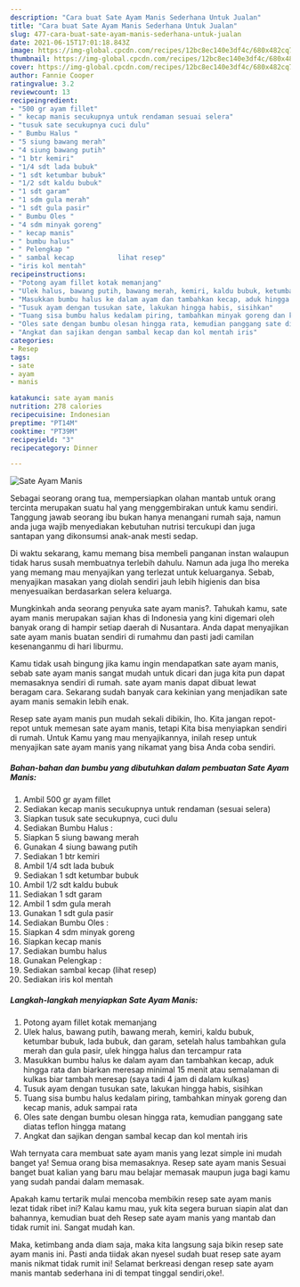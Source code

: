 ```yaml
---
description: "Cara buat Sate Ayam Manis Sederhana Untuk Jualan"
title: "Cara buat Sate Ayam Manis Sederhana Untuk Jualan"
slug: 477-cara-buat-sate-ayam-manis-sederhana-untuk-jualan
date: 2021-06-15T17:01:18.843Z
image: https://img-global.cpcdn.com/recipes/12bc8ec140e3df4c/680x482cq70/sate-ayam-manis-foto-resep-utama.jpg
thumbnail: https://img-global.cpcdn.com/recipes/12bc8ec140e3df4c/680x482cq70/sate-ayam-manis-foto-resep-utama.jpg
cover: https://img-global.cpcdn.com/recipes/12bc8ec140e3df4c/680x482cq70/sate-ayam-manis-foto-resep-utama.jpg
author: Fannie Cooper
ratingvalue: 3.2
reviewcount: 13
recipeingredient:
- "500 gr ayam fillet"
- " kecap manis secukupnya untuk rendaman sesuai selera"
- "tusuk sate secukupnya cuci dulu"
- " Bumbu Halus "
- "5 siung bawang merah"
- "4 siung bawang putih"
- "1 btr kemiri"
- "1/4 sdt lada bubuk"
- "1 sdt ketumbar bubuk"
- "1/2 sdt kaldu bubuk"
- "1 sdt garam"
- "1 sdm gula merah"
- "1 sdt gula pasir"
- " Bumbu Oles "
- "4 sdm minyak goreng"
- " kecap manis"
- " bumbu halus"
- " Pelengkap "
- " sambal kecap           lihat resep"
- "iris kol mentah"
recipeinstructions:
- "Potong ayam fillet kotak memanjang"
- "Ulek halus, bawang putih, bawang merah, kemiri, kaldu bubuk, ketumbar bubuk, lada bubuk, dan garam, setelah halus tambahkan gula merah dan gula pasir, ulek hingga halus dan tercampur rata"
- "Masukkan bumbu halus ke dalam ayam dan tambahkan kecap, aduk hingga rata dan biarkan meresap minimal 15 menit atau semalaman di kulkas biar tambah meresap (saya tadi 4 jam di dalam kulkas)"
- "Tusuk ayam dengan tusukan sate, lakukan hingga habis, sisihkan"
- "Tuang sisa bumbu halus kedalam piring, tambahkan minyak goreng dan kecap manis, aduk sampai rata"
- "Oles sate dengan bumbu olesan hingga rata, kemudian panggang sate diatas teflon hingga matang"
- "Angkat dan sajikan dengan sambal kecap dan kol mentah iris"
categories:
- Resep
tags:
- sate
- ayam
- manis

katakunci: sate ayam manis 
nutrition: 278 calories
recipecuisine: Indonesian
preptime: "PT14M"
cooktime: "PT39M"
recipeyield: "3"
recipecategory: Dinner

---
```



![Sate Ayam Manis](https://img-global.cpcdn.com/recipes/12bc8ec140e3df4c/680x482cq70/sate-ayam-manis-foto-resep-utama.jpg)

Sebagai seorang orang tua, mempersiapkan olahan mantab untuk orang tercinta merupakan suatu hal yang menggembirakan untuk kamu sendiri. Tanggung jawab seorang ibu bukan hanya menangani rumah saja, namun anda juga wajib menyediakan kebutuhan nutrisi tercukupi dan juga santapan yang dikonsumsi anak-anak mesti sedap.

Di waktu  sekarang, kamu memang bisa membeli panganan instan walaupun tidak harus susah membuatnya terlebih dahulu. Namun ada juga lho mereka yang memang mau menyajikan yang terlezat untuk keluarganya. Sebab, menyajikan masakan yang diolah sendiri jauh lebih higienis dan bisa menyesuaikan berdasarkan selera keluarga. 



Mungkinkah anda seorang penyuka sate ayam manis?. Tahukah kamu, sate ayam manis merupakan sajian khas di Indonesia yang kini digemari oleh banyak orang di hampir setiap daerah di Nusantara. Anda dapat menyajikan sate ayam manis buatan sendiri di rumahmu dan pasti jadi camilan kesenanganmu di hari liburmu.

Kamu tidak usah bingung jika kamu ingin mendapatkan sate ayam manis, sebab sate ayam manis sangat mudah untuk dicari dan juga kita pun dapat memasaknya sendiri di rumah. sate ayam manis dapat dibuat lewat beragam cara. Sekarang sudah banyak cara kekinian yang menjadikan sate ayam manis semakin lebih enak.

Resep sate ayam manis pun mudah sekali dibikin, lho. Kita jangan repot-repot untuk memesan sate ayam manis, tetapi Kita bisa menyiapkan sendiri di rumah. Untuk Kamu yang mau menyajikannya, inilah resep untuk menyajikan sate ayam manis yang nikamat yang bisa Anda coba sendiri.

<!--inarticleads1-->

##### Bahan-bahan dan bumbu yang dibutuhkan dalam pembuatan Sate Ayam Manis:

1. Ambil 500 gr ayam fillet
1. Sediakan  kecap manis secukupnya untuk rendaman (sesuai selera)
1. Siapkan tusuk sate secukupnya, cuci dulu
1. Sediakan  Bumbu Halus :
1. Siapkan 5 siung bawang merah
1. Gunakan 4 siung bawang putih
1. Sediakan 1 btr kemiri
1. Ambil 1/4 sdt lada bubuk
1. Sediakan 1 sdt ketumbar bubuk
1. Ambil 1/2 sdt kaldu bubuk
1. Sediakan 1 sdt garam
1. Ambil 1 sdm gula merah
1. Gunakan 1 sdt gula pasir
1. Sediakan  Bumbu Oles :
1. Siapkan 4 sdm minyak goreng
1. Siapkan  kecap manis
1. Sediakan  bumbu halus
1. Gunakan  Pelengkap :
1. Sediakan  sambal kecap           (lihat resep)
1. Sediakan iris kol mentah




<!--inarticleads2-->

##### Langkah-langkah menyiapkan Sate Ayam Manis:

1. Potong ayam fillet kotak memanjang
1. Ulek halus, bawang putih, bawang merah, kemiri, kaldu bubuk, ketumbar bubuk, lada bubuk, dan garam, setelah halus tambahkan gula merah dan gula pasir, ulek hingga halus dan tercampur rata
1. Masukkan bumbu halus ke dalam ayam dan tambahkan kecap, aduk hingga rata dan biarkan meresap minimal 15 menit atau semalaman di kulkas biar tambah meresap (saya tadi 4 jam di dalam kulkas)
1. Tusuk ayam dengan tusukan sate, lakukan hingga habis, sisihkan
1. Tuang sisa bumbu halus kedalam piring, tambahkan minyak goreng dan kecap manis, aduk sampai rata
1. Oles sate dengan bumbu olesan hingga rata, kemudian panggang sate diatas teflon hingga matang
1. Angkat dan sajikan dengan sambal kecap dan kol mentah iris




Wah ternyata cara membuat sate ayam manis yang lezat simple ini mudah banget ya! Semua orang bisa memasaknya. Resep sate ayam manis Sesuai banget buat kalian yang baru mau belajar memasak maupun juga bagi kamu yang sudah pandai dalam memasak.

Apakah kamu tertarik mulai mencoba membikin resep sate ayam manis lezat tidak ribet ini? Kalau kamu mau, yuk kita segera buruan siapin alat dan bahannya, kemudian buat deh Resep sate ayam manis yang mantab dan tidak rumit ini. Sangat mudah kan. 

Maka, ketimbang anda diam saja, maka kita langsung saja bikin resep sate ayam manis ini. Pasti anda tiidak akan nyesel sudah buat resep sate ayam manis nikmat tidak rumit ini! Selamat berkreasi dengan resep sate ayam manis mantab sederhana ini di tempat tinggal sendiri,oke!.

